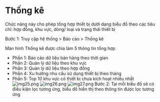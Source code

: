 # Thống kê

Chức năng này cho phép tổng hợp thiết bị dưới dạng biểu đồ theo các tiêu chí: hợp đồng, khu vực, dòng/ loại và trạng thái thiết bị

Bước 1: Truy cập hệ thống > Báo cáo > Thống kê

Màn hình Thống kê được chia làm 5 thông tin tổng hợp

- Phần 1: Báo cáo dữ liệu bán hàng theo thời gian
- Phần 2: Quản lý dữ liệu theo khu vực
- Phần 3: Quản lý dữ liệu theo hợp đồng
- Phần 4: Xu hướng nhu cầu sử dụng thiết bị theo tháng
- Phần 5: Top 10 khu vực có thiết bị chưa kích hoạt nhiều nhất
  ![img25.png](/img/report/img25.png)
  ![img26.png](/img/report/img26.png)
  ![img27.png](/img/report/img27.png)
  Bước 2: Tại mỗi biểu đồ sẽ có điều kiện lọc tương ứng, biểu đồ hiển thị theo thông tin được lọc tương ứng
